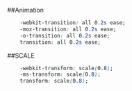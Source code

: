 ##Animation
```css
	-webkit-transition: all 0.2s ease;
	-moz-transition: all 0.2s ease;
	-o-transition: all 0.2s ease;
	transition: all 0.2s ease;
```

##SCALE

```css
	-webkit-transform: scale(0.8);
	-ms-transform: scale(0.8);
	transform: scale(0.8);
```
     
